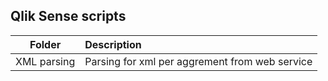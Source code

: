 ## Qlik Sense scripts

|        Folder         |       Description      |
| :-------------------: | :----------------------|
| XML parsing           | Parsing for xml per aggrement from web service|
